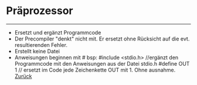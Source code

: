 # Präprozessor
---
* Ersetzt und ergänzt Programmcode  
* Der Precompiler "denkt" nicht mit. Er ersetzt ohne Rücksicht auf die evt. resultierenden Fehler.
* Erstellt keine Datei
* Anweisungen beginnen mit #
  bsp: #include <stdio.h> //ergänzt den Programmcode mit den Anweisungen aus der Datei stdio.h
       #define OUT 1 // ersetzt im Code jede Zeichenkette OUT mit 1. Ohne ausnahme.
[Zurück](compiler.md)


